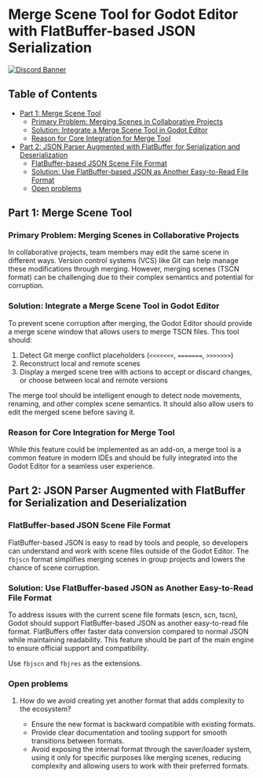 # Merge Scene Tool for Godot Editor with FlatBuffer-based JSON Serialization

[![Discord Banner](https://discordapp.com/api/guilds/1067685170397855754/widget.png?style=banner2)](https://discord.gg/SWg6vgcw3F)

## Table of Contents

- [Part 1: Merge Scene Tool](#part-1-merge-scene-tool)
  - [Primary Problem: Merging Scenes in Collaborative Projects](#primary-problem-merging-scenes-in-collaborative-projects)
  - [Solution: Integrate a Merge Scene Tool in Godot Editor](#solution-integrate-a-merge-scene-tool-in-godot-editor)
  - [Reason for Core Integration for Merge Tool](#reason-for-core-integration-for-merge-tool)
- [Part 2: JSON Parser Augmented with FlatBuffer for Serialization and Deserialization](#part-2-json-parser-augmented-with-flatbuffer-for-serialization-and-deserialization)
  - [FlatBuffer-based JSON Scene File Format](#flatbuffer-based-json-scene-file-format)
  - [Solution: Use FlatBuffer-based JSON as Another Easy-to-Read File Format](#solution-use-flatbuffer-based-json-as-another-easy-to-read-file-format)
  - [Open problems](#open-problems)

## Part 1: Merge Scene Tool

### Primary Problem: Merging Scenes in Collaborative Projects

In collaborative projects, team members may edit the same scene in different ways. Version control systems (VCS) like Git can help manage these modifications through merging. However, merging scenes (TSCN format) can be challenging due to their complex semantics and potential for corruption.

### Solution: Integrate a Merge Scene Tool in Godot Editor

To prevent scene corruption after merging, the Godot Editor should provide a merge scene window that allows users to merge TSCN files. This tool should:

1. Detect Git merge conflict placeholders (`<<<<<<<`, `=======`, `>>>>>>>`)
2. Reconstruct local and remote scenes
3. Display a merged scene tree with actions to accept or discard changes, or choose between local and remote versions

The merge tool should be intelligent enough to detect node movements, renaming, and other complex scene semantics. It should also allow users to edit the merged scene before saving it.

### Reason for Core Integration for Merge Tool

While this feature could be implemented as an add-on, a merge tool is a common feature in modern IDEs and should be fully integrated into the Godot Editor for a seamless user experience.

## Part 2: JSON Parser Augmented with FlatBuffer for Serialization and Deserialization

### FlatBuffer-based JSON Scene File Format

FlatBuffer-based JSON is easy to read by tools and people, so developers can understand and work with scene files outside of the Godot Editor. The `fbjscn` format simplifies merging scenes in group projects and lowers the chance of scene corruption.

### Solution: Use FlatBuffer-based JSON as Another Easy-to-Read File Format

To address issues with the current scene file formats (escn, scn, tscn), Godot should support FlatBuffer-based JSON as another easy-to-read file format. FlatBuffers offer faster data conversion compared to normal JSON while maintaining readability. This feature should be part of the main engine to ensure official support and compatibility.

Use `fbjscn` and `fbjres` as the extensions.

### Open problems

1. How do we avoid creating yet another format that adds complexity to the ecosystem?

   - Ensure the new format is backward compatible with existing formats.
   - Provide clear documentation and tooling support for smooth transitions between formats.
   - Avoid exposing the internal format through the saver/loader system, using it only for specific purposes like merging scenes, reducing complexity and allowing users to work with their preferred formats.